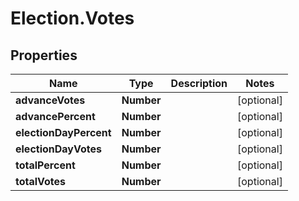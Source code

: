 # Election.Votes

## Properties

Name | Type | Description | Notes
------------ | ------------- | ------------- | -------------
**advanceVotes** | **Number** |  | [optional] 
**advancePercent** | **Number** |  | [optional] 
**electionDayPercent** | **Number** |  | [optional] 
**electionDayVotes** | **Number** |  | [optional] 
**totalPercent** | **Number** |  | [optional] 
**totalVotes** | **Number** |  | [optional] 


